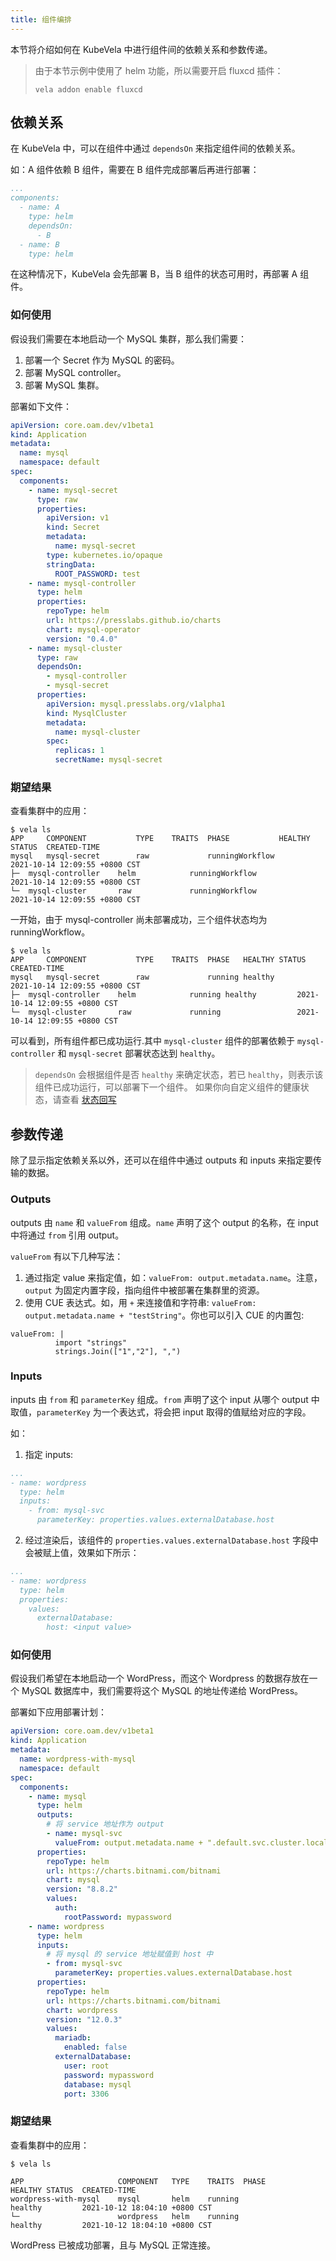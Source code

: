 ```yaml
---
title: 组件编排
---
```


本节将介绍如何在 KubeVela 中进行组件间的依赖关系和参数传递。

> 由于本节示例中使用了 helm 功能，所以需要开启 fluxcd 插件：
> ```shell
> vela addon enable fluxcd
> ```

## 依赖关系

在 KubeVela 中，可以在组件中通过 `dependsOn` 来指定组件间的依赖关系。

如：A 组件依赖 B 组件，需要在 B 组件完成部署后再进行部署：

```yaml
...
components:
  - name: A
    type: helm
    dependsOn:
      - B
  - name: B
    type: helm
```

在这种情况下，KubeVela 会先部署 B，当 B 组件的状态可用时，再部署 A 组件。

### 如何使用

假设我们需要在本地启动一个 MySQL 集群，那么我们需要：

1. 部署一个 Secret 作为 MySQL 的密码。
2. 部署 MySQL controller。
2. 部署 MySQL 集群。

部署如下文件：

```yaml
apiVersion: core.oam.dev/v1beta1
kind: Application
metadata:
  name: mysql
  namespace: default
spec:
  components:
    - name: mysql-secret
      type: raw
      properties:
        apiVersion: v1
        kind: Secret
        metadata:
          name: mysql-secret
        type: kubernetes.io/opaque
        stringData:
          ROOT_PASSWORD: test
    - name: mysql-controller
      type: helm
      properties:
        repoType: helm
        url: https://presslabs.github.io/charts
        chart: mysql-operator
        version: "0.4.0"
    - name: mysql-cluster
      type: raw
      dependsOn:
        - mysql-controller
        - mysql-secret
      properties:
        apiVersion: mysql.presslabs.org/v1alpha1
        kind: MysqlCluster
        metadata:
          name: mysql-cluster
        spec:
          replicas: 1
          secretName: mysql-secret
```

### 期望结果

查看集群中的应用：

```shell
$ vela ls
APP  	COMPONENT       	TYPE	TRAITS	PHASE          	HEALTHY	STATUS	CREATED-TIME
mysql	mysql-secret    	raw 	      	runningWorkflow	       	      	2021-10-14 12:09:55 +0800 CST
├─ 	mysql-controller	helm	      	runningWorkflow	       	      	2021-10-14 12:09:55 +0800 CST
└─ 	mysql-cluster   	raw 	      	runningWorkflow	       	      	2021-10-14 12:09:55 +0800 CST
```

一开始，由于 mysql-controller 尚未部署成功，三个组件状态均为 runningWorkflow。

```shell
$ vela ls
APP  	COMPONENT       	TYPE	TRAITS	PHASE  	HEALTHY	STATUS	CREATED-TIME
mysql	mysql-secret    	raw 	      	running	healthy	      	2021-10-14 12:09:55 +0800 CST
├─ 	mysql-controller	helm	      	running	healthy	      	2021-10-14 12:09:55 +0800 CST
└─ 	mysql-cluster   	raw 	      	running	       	      	2021-10-14 12:09:55 +0800 CST
```

可以看到，所有组件都已成功运行.其中 `mysql-cluster` 组件的部署依赖于 `mysql-controller` 和 `mysql-secret` 部署状态达到 `healthy`。

> `dependsOn` 会根据组件是否 `healthy` 来确定状态，若已 `healthy`，则表示该组件已成功运行，可以部署下一个组件。
> 如果你向自定义组件的健康状态，请查看 [状态回写](../../platform-engineers/traits/status)


## 参数传递

除了显示指定依赖关系以外，还可以在组件中通过 outputs 和 inputs 来指定要传输的数据。

### Outputs

outputs 由 `name` 和 `valueFrom` 组成。`name` 声明了这个 output 的名称，在 input 中将通过 `from` 引用 output。

`valueFrom` 有以下几种写法：
1. 通过指定 value 来指定值，如：`valueFrom: output.metadata.name`。注意，`output` 为固定内置字段，指向组件中被部署在集群里的资源。
2. 使用 CUE 表达式。如，用 `+` 来连接值和字符串: `valueFrom: output.metadata.name + "testString"`。你也可以引入 CUE 的内置包:
```
valueFrom: |
          import "strings"
          strings.Join(["1","2"], ",")
```

### Inputs

inputs 由 `from` 和 `parameterKey` 组成。`from` 声明了这个 input 从哪个 output 中取值，`parameterKey` 为一个表达式，将会把 input 取得的值赋给对应的字段。

如：
1. 指定 inputs:

```yaml
...
- name: wordpress
  type: helm
  inputs:
    - from: mysql-svc
      parameterKey: properties.values.externalDatabase.host
```

2. 经过渲染后，该组件的 `properties.values.externalDatabase.host` 字段中会被赋上值，效果如下所示：

```yaml
...
- name: wordpress
  type: helm
  properties:
    values:
      externalDatabase:
        host: <input value>
```

### 如何使用

假设我们希望在本地启动一个 WordPress，而这个 Wordpress 的数据存放在一个 MySQL 数据库中，我们需要将这个 MySQL 的地址传递给 WordPress。

部署如下应用部署计划：

```yaml
apiVersion: core.oam.dev/v1beta1
kind: Application
metadata:
  name: wordpress-with-mysql
  namespace: default
spec:
  components:
    - name: mysql
      type: helm
      outputs:
        # 将 service 地址作为 output
        - name: mysql-svc
          valueFrom: output.metadata.name + ".default.svc.cluster.local"
      properties:
        repoType: helm
        url: https://charts.bitnami.com/bitnami
        chart: mysql
        version: "8.8.2"
        values:
          auth:
            rootPassword: mypassword
    - name: wordpress
      type: helm
      inputs:
        # 将 mysql 的 service 地址赋值到 host 中
        - from: mysql-svc
          parameterKey: properties.values.externalDatabase.host
      properties:
        repoType: helm
        url: https://charts.bitnami.com/bitnami
        chart: wordpress
        version: "12.0.3"
        values:
          mariadb:
            enabled: false
          externalDatabase:
            user: root
            password: mypassword
            database: mysql
            port: 3306
```

### 期望结果

查看集群中的应用：

```shell
$ vela ls

APP                 	COMPONENT	TYPE	TRAITS	PHASE          	HEALTHY	STATUS	CREATED-TIME
wordpress-with-mysql	mysql    	helm	running	                healthy	        2021-10-12 18:04:10 +0800 CST
└─                	    wordpress	helm	running	                healthy	       	2021-10-12 18:04:10 +0800 CST
```

WordPress 已被成功部署，且与 MySQL 正常连接。
